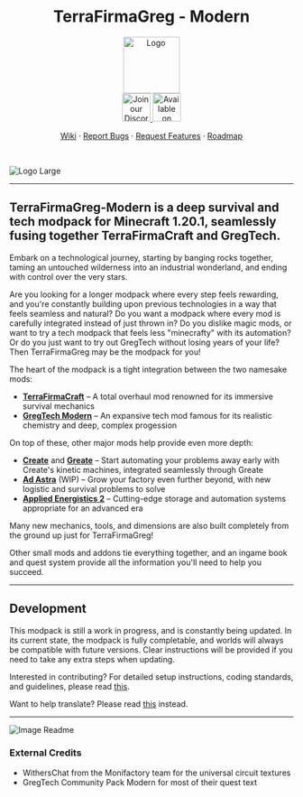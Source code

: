 

<div align="center">
  <h1>TerraFirmaGreg - Modern</h1>
  <a href="https://github.com/TerraFirmaGreg-Team/Modpack-Modern">
    <img src="https://github.com/TerraFirmaGreg-Team/.github/blob/main/branding/logo.png?raw=true" alt="Logo" height="100"/>
  </a>
  <br/>
  <a href="https://discord.gg/AEaCzCTUwQ">
    <img src="https://github.com/TerraFirmaGreg-Team/.github/blob/main/branding/discord_logo.png?raw=true" alt="Join our Discord" height="50"/>
  </a>
  <a href="https://www.curseforge.com/minecraft/modpacks/terrafirmagreg-modern">
    <img src="https://github.com/TerraFirmaGreg-Team/.github/blob/main/branding/curseforge_logo.png?raw=true" alt="Available on CurseForge" height="50"/>
  </a>
  <br/>
  <p align="center">
    <a href="https://github.com/TerraFirmaGreg-Team/Modpack-Modern/wiki">Wiki</a>
    ·
    <a href="https://github.com/TerraFirmaGreg-Team/Modpack-Modern/issues">Report Bugs</a>
    ·
    <a href="https://github.com/TerraFirmaGreg-Team/Modpack-Modern/issues">Request Features</a>
    ·
    <a href="https://github.com/orgs/TerraFirmaGreg-Team/projects/10">Roadmap</a>
  </p>
</div>

<br/>

![Logo Large](https://github.com/TerraFirmaGreg-Team/.github/blob/main/branding/logo_large.png?raw=true)

---

## **TerraFirmaGreg-Modern** is a deep survival and tech modpack for Minecraft 1.20.1, seamlessly fusing together TerraFirmaCraft and GregTech.
Embark on a technological journey, starting by banging rocks together, taming an untouched wilderness into an industrial wonderland, and ending with control over the very stars.

Are you looking for a longer modpack where every step feels rewarding, and you're constantly building upon previous technologies in a way that feels seamless and natural? Do you want a modpack where every mod is carefully integrated instead of just thrown in? Do you dislike magic mods, or want to try a tech modpack that feels less "minecrafty" with its automation? Or do you just want to try out GregTech without losing years of your life? Then TerraFirmaGreg may be the modpack for you!

The heart of the modpack is a tight integration between the two namesake mods:
- **[TerraFirmaCraft]** – A total overhaul mod renowned for its immersive survival mechanics
- **[GregTech Modern]** – An expansive tech mod famous for its realistic chemistry and deep, complex progession

On top of these, other major mods help provide even more depth:
- **[Create]** and **[Greate]** – Start automating your problems away early with Create's kinetic machines, integrated seamlessly through Greate
- **[Ad Astra]** (WIP) – Grow your factory even further beyond, with new logistic and survival problems to solve
- **[Applied Energistics 2]** – Cutting-edge storage and automation systems appropriate for an advanced era

Many new mechanics, tools, and dimensions are also built completely from the ground up just for TerraFirmaGreg!

Other small mods and addons tie everything together, and an ingame book and quest system provide all the information you'll need to help you succeed.

---

## Development

This modpack is still a work in progress, and is constantly being updated. In its current state, the modpack is fully completable, and worlds will always be compatible with future versions. Clear instructions will be provided if you need to take any extra steps when updating. 

Interested in contributing? For detailed setup instructions, coding standards, and guidelines, please read [this](CONTRIBUTING.md).

Want to help translate? Please read [this](../kubejs/README%20IF%20TRANSLATING.md) instead.

---

![Image Readme](https://github.com/TerraFirmaGreg-Team/.github/blob/main/branding/image_readme.png?raw=true)

### External Credits
- WithersChat from the Monifactory team for the universal circuit textures
- GregTech Community Pack Modern for most of their quest text

<!-- Links: -->
[TerraFirmaCraft]: https://www.curseforge.com/minecraft/mc-mods/terrafirmacraft
[GregTech Modern]: https://www.curseforge.com/minecraft/mc-mods/gregtechceu-modern
[Applied Energistics 2]: https://www.curseforge.com/minecraft/mc-mods/ae2
[Create]: https://www.curseforge.com/minecraft/mc-mods/create
[Greate]: https://www.curseforge.com/minecraft/mc-mods/greate
[Ad Astra]: https://www.curseforge.com/minecraft/mc-mods/ad-astra
